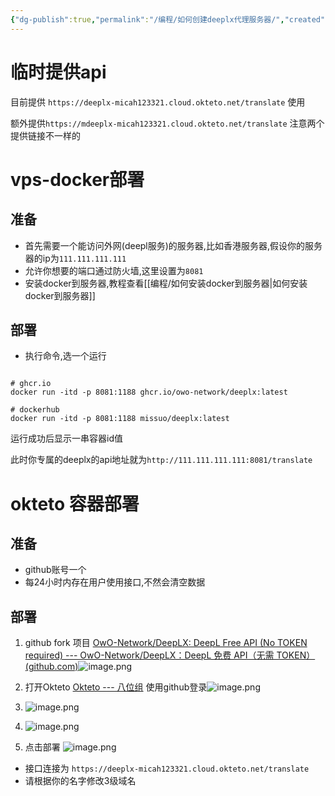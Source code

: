 ```yaml
---
{"dg-publish":true,"permalink":"/编程/如何创建deeplx代理服务器/","created":"","updated":""}
---
```



# 临时提供api

目前提供 ` https://deeplx-micah123321.cloud.okteto.net/translate ` 使用

额外提供`https://mdeeplx-micah123321.cloud.okteto.net/translate` 注意两个提供链接不一样的

# vps-docker部署

## 准备

- 首先需要一个能访问外网(deepl服务)的服务器,比如香港服务器,假设你的服务器的ip为`111.111.111.111`
- 允许你想要的端口通过防火墙,这里设置为`8081`
- 安装docker到服务器,教程查看[[编程/如何安装docker到服务器\|如何安装docker到服务器]]

## 部署

- 执行命令,选一个运行

```shell

# ghcr.io
docker run -itd -p 8081:1188 ghcr.io/owo-network/deeplx:latest

# dockerhub
docker run -itd -p 8081:1188 missuo/deeplx:latest

```

运行成功后显示一串容器id值

此时你专属的deeplx的api地址就为`http://111.111.111.111:8081/translate`

# okteto 容器部署

## 准备

- github账号一个
- 每24小时内存在用户使用接口,不然会清空数据

## 部署

1. github fork 项目 [OwO-Network/DeepLX: DeepL Free API (No TOKEN required) --- OwO-Network/DeepLX：DeepL 免费 API（无需 TOKEN） (github.com)](https://github.com/OwO-Network/DeepLX)![image.png](https://www.ake1.com/mkoss/2023-07-13/d79046d6.png)

2. 打开Okteto [Okteto --- 八位组](https://cloud.okteto.com/login) 使用github登录![image.png](https://www.ake1.com/mkoss/2023-07-13/1289d000.png)

3. ![image.png](https://www.ake1.com/mkoss/2023-07-13/d3c0c5b6.png)

4. ![image.png](https://www.ake1.com/mkoss/2023-07-13/09be1304.png)

5. 点击部署 ![image.png](https://www.ake1.com/mkoss/2023-07-13/46ccb24b.png)

- 接口连接为 `https://deeplx-micah123321.cloud.okteto.net/translate`
- 请根据你的名字修改3级域名
